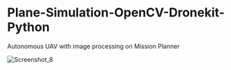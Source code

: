 # Plane-Simulation-OpenCV-Dronekit-Python

Autonomous UAV with image processing on Mission Planner 

![Screenshot_8](https://user-images.githubusercontent.com/79511355/158851641-52260738-ee5e-486a-9d63-5c96003d1610.png)
